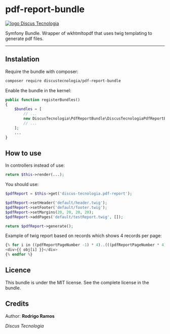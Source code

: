 # pdf-report-bundle
[![logo Discus Tecnologia](https://www.discustecnologia.com.br/images/logo_pq.png)](http://www.discustecnologia.com.br)

Symfony Bundle. Wrapper of wkhtmltopdf that uses twig templating to generate pdf files.

---

## Instalation
Require the bundle with composer:  
```bash
composer require discustecnologia/pdf-report-bundle
```

Enable the bundle in the kernel:  

```php
public function registerBundles()
{
    $bundles = [
        // ...
        new DiscusTecnologia\PdfReportBundle\DiscusTecnologiaPdfReportBundle(),
        // ...
    ];
    ...
}
```

## How to use
In controllers instead of use:
```php
return $this->render(...);
```
You should use:
```php
$pdfReport = $this->get('discus-tecnologia.pdf-report');

$pdfReport->setHeader('default/header.twig');
$pdfReport->setFooter('default/footer.twig');
$pdfReport->setMargins(20, 20, 20, 20);
$pdfReport->addPages('default/testReport.twig', []);

return $pdfReport->generate();
```
Example of twig report based on records which shows 4 records per page:
```php
{% for i in ((pdfReportPageNumber -1) * 4)..(((pdfReportPageNumber * 4)-1) < (obj|length - 1) ? ((pdfReportPageNumber * 4)-1) : obj|length-1) %}
<div>{{ obj[i] }}</div>
{% endfor %}
```

## Licence
This bundle is under the MIT license. See the complete license in the bundle.

## Credits

Author: **Rodrigo Ramos**

*Discus Tecnologia*
